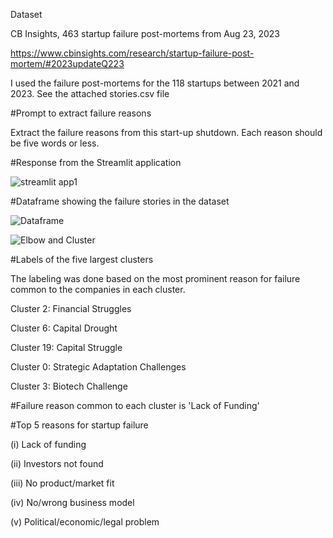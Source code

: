 Dataset

CB Insights, 463 startup failure post-mortems from Aug 23, 2023

https://www.cbinsights.com/research/startup-failure-post-mortem/#2023updateQ223

I used the failure post-mortems for the 118 startups between 2021 and 2023. See the attached stories.csv file

#Prompt to extract failure reasons

Extract the failure reasons from this start-up shutdown. Each reason should be five words or less.

#Response from the Streamlit application

![streamlit app1](https://github.com/abibatoki/Large-Language-Models/assets/149620766/77300035-c1b0-4782-b505-9feea6ac2e6b)

#Dataframe showing the failure stories in the dataset

![Dataframe](https://github.com/abibatoki/Large-Language-Models/assets/149620766/60795e18-41f8-4ce2-9fda-1bc2724260ec)

![Elbow and Cluster](https://github.com/abibatoki/Large-Language-Models/assets/149620766/4511c65d-6f2e-44bf-bf61-2bde5ec1e02b)

#Labels of the five largest clusters

The labeling was done based on the most prominent reason for failure common to the companies in each cluster.

Cluster 2: Financial Struggles

Cluster 6: Capital Drought

Cluster 19: Capital Struggle

Cluster 0: Strategic Adaptation Challenges

Cluster 3: Biotech Challenge

#Failure reason common to each cluster is 'Lack of Funding'

#Top 5 reasons for startup failure

(i) Lack of funding

(ii) Investors not found

(iii) No product/market fit

(iv) No/wrong business model

(v) Political/economic/legal problem
